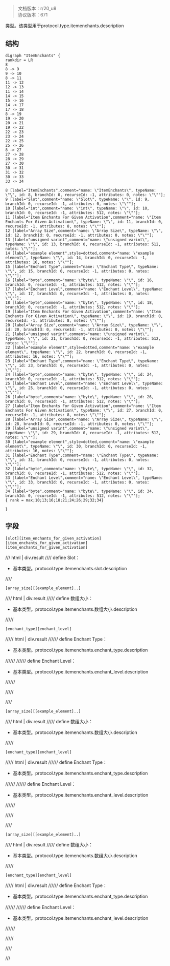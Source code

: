 # <!-- md:samp ItemEnchants -->

> 文档版本：r/20_u8<br/>协议版本：671

<!-- md:samp ItemEnchants -->类型。该类型用于protocol.type.itemenchants.description

## 结构

```viz
digraph "ItemEnchants" {
rankdir = LR
8
8 -> 9
9 -> 10
8 -> 11
11 -> 12
12 -> 13
11 -> 14
14 -> 15
15 -> 16
14 -> 17
17 -> 18
8 -> 19
19 -> 20
20 -> 21
19 -> 22
22 -> 23
23 -> 24
22 -> 25
25 -> 26
8 -> 27
27 -> 28
28 -> 29
27 -> 30
30 -> 31
31 -> 32
30 -> 33
33 -> 34

8 [label="ItemEnchants",comment="name: \"ItemEnchants\", typeName: \"\", id: 8, branchId: 0, recurseId: -1, attributes: 0, notes: \"\""];
9 [label="Slot",comment="name: \"Slot\", typeName: \"\", id: 9, branchId: 0, recurseId: -1, attributes: 0, notes: \"\""];
10 [label="int",comment="name: \"int\", typeName: \"\", id: 10, branchId: 0, recurseId: -1, attributes: 512, notes: \"\""];
11 [label="Item Enchants For Given Activation",comment="name: \"Item Enchants For Given Activation\", typeName: \"\", id: 11, branchId: 0, recurseId: -1, attributes: 8, notes: \"\""];
12 [label="Array Size",comment="name: \"Array Size\", typeName: \"\", id: 12, branchId: 0, recurseId: -1, attributes: 0, notes: \"\""];
13 [label="unsigned varint",comment="name: \"unsigned varint\", typeName: \"\", id: 13, branchId: 0, recurseId: -1, attributes: 512, notes: \"\""];
14 [label="example element",style=dotted,comment="name: \"example element\", typeName: \"\", id: 14, branchId: 0, recurseId: -1, attributes: 16, notes: \"\""];
15 [label="Enchant Type",comment="name: \"Enchant Type\", typeName: \"\", id: 15, branchId: 0, recurseId: -1, attributes: 0, notes: \"\""];
16 [label="byte",comment="name: \"byte\", typeName: \"\", id: 16, branchId: 0, recurseId: -1, attributes: 512, notes: \"\""];
17 [label="Enchant Level",comment="name: \"Enchant Level\", typeName: \"\", id: 17, branchId: 0, recurseId: -1, attributes: 0, notes: \"\""];
18 [label="byte",comment="name: \"byte\", typeName: \"\", id: 18, branchId: 0, recurseId: -1, attributes: 512, notes: \"\""];
19 [label="Item Enchants For Given Activation",comment="name: \"Item Enchants For Given Activation\", typeName: \"\", id: 19, branchId: 0, recurseId: -1, attributes: 8, notes: \"\""];
20 [label="Array Size",comment="name: \"Array Size\", typeName: \"\", id: 20, branchId: 0, recurseId: -1, attributes: 0, notes: \"\""];
21 [label="unsigned varint",comment="name: \"unsigned varint\", typeName: \"\", id: 21, branchId: 0, recurseId: -1, attributes: 512, notes: \"\""];
22 [label="example element",style=dotted,comment="name: \"example element\", typeName: \"\", id: 22, branchId: 0, recurseId: -1, attributes: 16, notes: \"\""];
23 [label="Enchant Type",comment="name: \"Enchant Type\", typeName: \"\", id: 23, branchId: 0, recurseId: -1, attributes: 0, notes: \"\""];
24 [label="byte",comment="name: \"byte\", typeName: \"\", id: 24, branchId: 0, recurseId: -1, attributes: 512, notes: \"\""];
25 [label="Enchant Level",comment="name: \"Enchant Level\", typeName: \"\", id: 25, branchId: 0, recurseId: -1, attributes: 0, notes: \"\""];
26 [label="byte",comment="name: \"byte\", typeName: \"\", id: 26, branchId: 0, recurseId: -1, attributes: 512, notes: \"\""];
27 [label="Item Enchants For Given Activation",comment="name: \"Item Enchants For Given Activation\", typeName: \"\", id: 27, branchId: 0, recurseId: -1, attributes: 8, notes: \"\""];
28 [label="Array Size",comment="name: \"Array Size\", typeName: \"\", id: 28, branchId: 0, recurseId: -1, attributes: 0, notes: \"\""];
29 [label="unsigned varint",comment="name: \"unsigned varint\", typeName: \"\", id: 29, branchId: 0, recurseId: -1, attributes: 512, notes: \"\""];
30 [label="example element",style=dotted,comment="name: \"example element\", typeName: \"\", id: 30, branchId: 0, recurseId: -1, attributes: 16, notes: \"\""];
31 [label="Enchant Type",comment="name: \"Enchant Type\", typeName: \"\", id: 31, branchId: 0, recurseId: -1, attributes: 0, notes: \"\""];
32 [label="byte",comment="name: \"byte\", typeName: \"\", id: 32, branchId: 0, recurseId: -1, attributes: 512, notes: \"\""];
33 [label="Enchant Level",comment="name: \"Enchant Level\", typeName: \"\", id: 33, branchId: 0, recurseId: -1, attributes: 0, notes: \"\""];
34 [label="byte",comment="name: \"byte\", typeName: \"\", id: 34, branchId: 0, recurseId: -1, attributes: 512, notes: \"\""];
{ rank = max;10;13;16;18;21;24;26;29;32;34}

}

```

## 字段

```title='ItemEnchants'
[slot][item_enchants_for_given_activation][item_enchants_for_given_activation][item_enchants_for_given_activation]
```

/// html | div.result
//// define
Slot：<!-- md:samp int -->

- 基本类型。protocol.type.itemenchants.slot.description


////
```title='Item Enchants For Given Activation'
[array_size][[example_element]..]
```

//// html | div.result
///// define
数组大小：<!-- md:samp unsigned varint -->

- 基本类型。protocol.type.itemenchants.数组大小.description


/////
```title='示例元素'
[enchant_type][enchant_level]
```

///// html | div.result
////// define
Enchant Type：<!-- md:samp byte -->

- 基本类型。protocol.type.itemenchants.enchant_type.description


//////
////// define
Enchant Level：<!-- md:samp byte -->

- 基本类型。protocol.type.itemenchants.enchant_level.description


//////

/////

////
```title='Item Enchants For Given Activation'
[array_size][[example_element]..]
```

//// html | div.result
///// define
数组大小：<!-- md:samp unsigned varint -->

- 基本类型。protocol.type.itemenchants.数组大小.description


/////
```title='示例元素'
[enchant_type][enchant_level]
```

///// html | div.result
////// define
Enchant Type：<!-- md:samp byte -->

- 基本类型。protocol.type.itemenchants.enchant_type.description


//////
////// define
Enchant Level：<!-- md:samp byte -->

- 基本类型。protocol.type.itemenchants.enchant_level.description


//////

/////

////
```title='Item Enchants For Given Activation'
[array_size][[example_element]..]
```

//// html | div.result
///// define
数组大小：<!-- md:samp unsigned varint -->

- 基本类型。protocol.type.itemenchants.数组大小.description


/////
```title='示例元素'
[enchant_type][enchant_level]
```

///// html | div.result
////// define
Enchant Type：<!-- md:samp byte -->

- 基本类型。protocol.type.itemenchants.enchant_type.description


//////
////// define
Enchant Level：<!-- md:samp byte -->

- 基本类型。protocol.type.itemenchants.enchant_level.description


//////

/////

////

///

